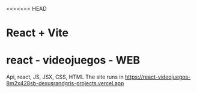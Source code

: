 <<<<<<< HEAD
# React + Vite

# react - videojuegos - WEB
Api, react, JS, JSX, CSS, HTML 
The site runs in 
https://react-videojuegos-8m2x428sb-dexusrandgris-projects.vercel.app
